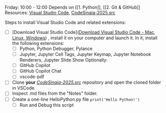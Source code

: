Friday: 10:00 - 12:00
Depends on [[1. Python]], [[2. Git & GitHub]]
Resources: [Visual Studio Code](https://code.visualstudio.com/download), [CodeSinaia-2025.src](https://github.com/FlorinTeo/CodeSinaia-2025.src)

Steps to install Visual Studio Code and related extensions:
- [ ]  [Download Visual Studio Code]([Download Visual Studio Code - Mac, Linux, Windows](https://code.visualstudio.com/download)) , install it on your computer and launch it. In it, install the following extensions:
	- [ ] Python, Python Debugger, Pylance
	- [ ] Jupyter, Jupyter Cell Tags, Jupyter Keymap, Jupyter Notebook Renderers, Jupyter Slide Show
	Optionally:
	- [ ] GitHub Copilot
	- [ ] GitHub Copilot Chat
	- [ ] vscode-pdf
- [ ] Clone **your** [_CodeSinaia-2025.src_](https://github.com/FlorinTeo/CodeSinaia-2025.src) repository and open the cloned folder in VSCode.
- [ ] Inspect .md files from the "Notes" folder.
- [ ] Create a one-line HelloPython.py file
		`print('Hello Python!')`
	 - [ ] Run and Debug this script
